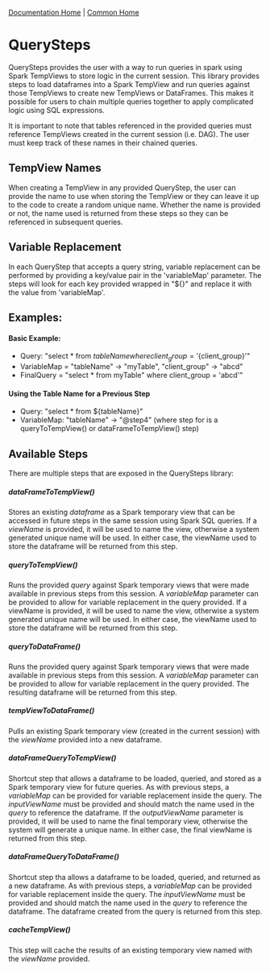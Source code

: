[Documentation Home](../../docs/readme.md) | [Common Home](../readme.md)

# QuerySteps
QuerySteps provides the user with a way to run queries in spark using Spark TempViews to store logic in the current
session.  This library provides steps to load dataframes into a Spark TempView and run queries against those
TempViews to create new TempViews or DataFrames.  This makes it possible for users to chain multiple queries
together to apply complicated logic using SQL expressions.

It is important to note that tables referenced in the provided queries must reference TempViews created in the current
session (i.e. DAG).  The user must keep track of these names in their chained queries.  

## TempView Names
When creating a TempView in any provided QueryStep, the user can provide the name to use when storing the TempView or
they can leave it up to the code to create a random unique name.  Whether the name is provided or not, the name used is
returned from these steps so they can be referenced in subsequent queries.

## Variable Replacement
In each QueryStep that accepts a query string, variable replacement can be performed by providing a key/value pair in the
'variableMap' parameter.  The steps will look for each key provided wrapped in "${}" and replace it with the value from
'variableMap'.

## Examples:
#### Basic Example:
* Query: "select * from ${tableName} where client_group = '${client_group}'"
* VariableMap = "tableName" -> "myTable", "client_group" -> "abcd"
* FinalQuery = "select * from myTable" where client_group = 'abcd'"

#### Using the Table Name for a Previous Step
* Query: "select * from ${tableName}"
* VariableMap: "tableName" -> "@step4"  (where step for is a queryToTempView() or dataFrameToTempView() step)


## Available Steps
There are multiple steps that are exposed in the QuerySteps library:  

##### dataFrameToTempView()
Stores an existing *dataframe* as a Spark temporary view that can be accessed in future steps in the same session using
Spark SQL queries.  If a *viewName* is provided, it will be used to name the view, otherwise a system generated unique name
will be used.  In either case, the viewName used to store the dataframe will be returned from this step.

##### queryToTempView()
Runs the provided *query* against Spark temporary views that were made available in previous steps from this session.  A
*variableMap* parameter can be provided to allow for variable replacement in the query provided.  If a viewName is provided,
it will be used to name the view, otherwise a system generated unique name will be used.  In either case, the viewName 
used to store the dataframe will be returned from this step.

##### queryToDataFrame()
Runs the provided query against Spark temporary views that were made available in previous steps from this session.  A
*variableMap* parameter can be provided to allow for variable replacement in the query provided.  The resulting dataframe
will be returned from this step.

##### tempViewToDataFrame()
Pulls an existing Spark temporary view (created in the current session) with the *viewName* provided into a new dataframe.

##### dataFrameQueryToTempView()
Shortcut step that allows a dataframe to be loaded, queried, and stored as a Spark temporary view for future queries.  As with previous steps,
a *variableMap* can be provided for variable replacement inside the query.  The *inputViewName* must be provided and should
match the name used in the *query* to reference the dataframe.  If the *outputViewName* parameter is provided, it will be
used to name the final temporary view, otherwise the system will generate a unique name.  In either case, the final viewName
is returned from this step.

##### dataFrameQueryToDataFrame()
Shortcut step tha allows a dataframe to be loaded, queried, and returned as a new dataframe.  As with previous steps,
a *variableMap* can be provided for variable replacement inside the query.  The *inputViewName* must be provided and should
match the name used in the *query* to reference the dataframe.  The dataframe created from the query is returned from this
step.

##### cacheTempView()
This step will cache the results of an existing temporary view named with the *viewName* provided.

